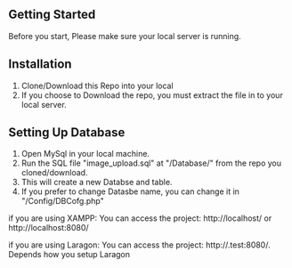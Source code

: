 ## Getting Started
Before you start, Please make sure your local server is running.


## Installation

1. Clone/Download this Repo into your local
2. If you choose to Download the repo, you must extract the file in to your local server.


## Setting Up Database
1. Open MySql in your local machine.
2. Run the SQL file "image_upload.sql" at "<root folder>/Database/" from the repo you cloned/download.
3. This will create a new Databse and table.
4. If you prefer to change Datasbe name, you can change it in "/Config/DBCofg.php"

if you are using XAMPP:
You can access the project: http://localhost/ or http://localhost:8080/

if you are using Laragon:
You can access the project: http://<project-name>.test:8080/. Depends how you setup Laragon